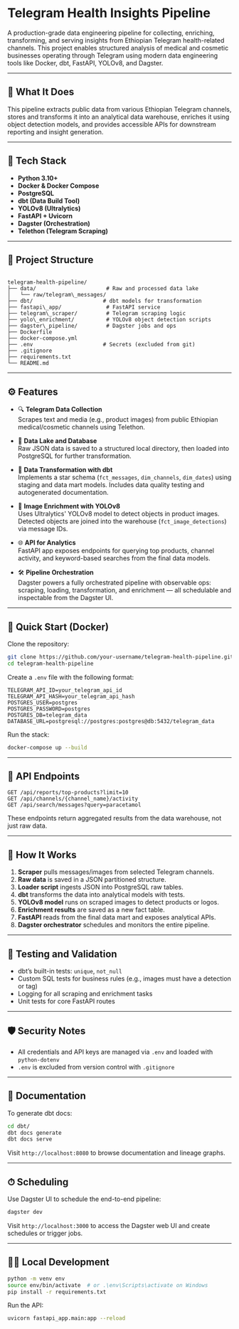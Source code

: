 
#  Telegram Health Insights Pipeline

A production-grade data engineering pipeline for collecting, enriching, transforming, and serving insights from Ethiopian Telegram health-related channels. This project enables structured analysis of medical and cosmetic businesses operating through Telegram using modern data engineering tools like Docker, dbt, FastAPI, YOLOv8, and Dagster.

---

## 📌 What It Does

This pipeline extracts public data from various Ethiopian Telegram channels, stores and transforms it into an analytical data warehouse, enriches it using object detection models, and provides accessible APIs for downstream reporting and insight generation.

---

## 🔧 Tech Stack

- **Python 3.10+**
- **Docker & Docker Compose**
- **PostgreSQL**
- **dbt (Data Build Tool)**
- **YOLOv8 (Ultralytics)**
- **FastAPI + Uvicorn**
- **Dagster (Orchestration)**
- **Telethon (Telegram Scraping)**

---

## 🧱 Project Structure

```

telegram-health-pipeline/
├── data/                      # Raw and processed data lake
│   └── raw/telegram\_messages/
├── dbt/                      # dbt models for transformation
├── fastapi\_app/              # FastAPI service
├── telegram\_scraper/         # Telegram scraping logic
├── yolo\_enrichment/          # YOLOv8 object detection scripts
├── dagster\_pipeline/         # Dagster jobs and ops
├── Dockerfile
├── docker-compose.yml
├── .env                      # Secrets (excluded from git)
├── .gitignore
├── requirements.txt
└── README.md

````

---

## ⚙️ Features

- 🔍 **Telegram Data Collection**  
  Scrapes text and media (e.g., product images) from public Ethiopian medical/cosmetic channels using Telethon.

- 💾 **Data Lake and Database**  
  Raw JSON data is saved to a structured local directory, then loaded into PostgreSQL for further transformation.

- 🔄 **Data Transformation with dbt**  
  Implements a star schema (`fct_messages`, `dim_channels`, `dim_dates`) using staging and data mart models. Includes data quality testing and autogenerated documentation.

- 🧠 **Image Enrichment with YOLOv8**  
  Uses Ultralytics' YOLOv8 model to detect objects in product images. Detected objects are joined into the warehouse (`fct_image_detections`) via message IDs.

- 🌐 **API for Analytics**  
  FastAPI app exposes endpoints for querying top products, channel activity, and keyword-based searches from the final data models.

- 🛠 **Pipeline Orchestration**  
  Dagster powers a fully orchestrated pipeline with observable ops: scraping, loading, transformation, and enrichment — all schedulable and inspectable from the Dagster UI.

---

## 🐳 Quick Start (Docker)

Clone the repository:

```bash
git clone https://github.com/your-username/telegram-health-pipeline.git
cd telegram-health-pipeline
````

Create a `.env` file with the following format:

```env
TELEGRAM_API_ID=your_telegram_api_id
TELEGRAM_API_HASH=your_telegram_api_hash
POSTGRES_USER=postgres
POSTGRES_PASSWORD=postgres
POSTGRES_DB=telegram_data
DATABASE_URL=postgresql://postgres:postgres@db:5432/telegram_data
```

Run the stack:

```bash
docker-compose up --build
```

---

## 📡 API Endpoints

```http
GET /api/reports/top-products?limit=10
GET /api/channels/{channel_name}/activity
GET /api/search/messages?query=paracetamol
```

These endpoints return aggregated results from the data warehouse, not just raw data.

---

## 🧠 How It Works

1. **Scraper** pulls messages/images from selected Telegram channels.
2. **Raw data** is saved in a JSON partitioned structure.
3. **Loader script** ingests JSON into PostgreSQL raw tables.
4. **dbt** transforms the data into analytical models with tests.
5. **YOLOv8 model** runs on scraped images to detect products or logos.
6. **Enrichment results** are saved as a new fact table.
7. **FastAPI** reads from the final data mart and exposes analytical APIs.
8. **Dagster orchestrator** schedules and monitors the entire pipeline.

---

## 🧪 Testing and Validation

* dbt’s built-in tests: `unique`, `not_null`
* Custom SQL tests for business rules (e.g., images must have a detection or tag)
* Logging for all scraping and enrichment tasks
* Unit tests for core FastAPI routes

---

## 🛡 Security Notes

* All credentials and API keys are managed via `.env` and loaded with `python-dotenv`
* `.env` is excluded from version control with `.gitignore`

---

## 📖 Documentation

To generate dbt docs:

```bash
cd dbt/
dbt docs generate
dbt docs serve
```

Visit `http://localhost:8080` to browse documentation and lineage graphs.

---

## ⏱ Scheduling

Use Dagster UI to schedule the end-to-end pipeline:

```bash
dagster dev
```

Visit `http://localhost:3000` to access the Dagster web UI and create schedules or trigger jobs.

---

## 🧑‍💻 Local Development

```bash
python -m venv env
source env/bin/activate  # or .\env\Scripts\activate on Windows
pip install -r requirements.txt
```

Run the API:

```bash
uvicorn fastapi_app.main:app --reload
```

